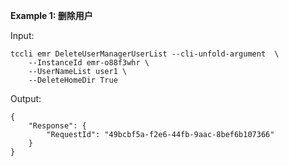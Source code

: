 **Example 1: 删除用户**



Input: 

```
tccli emr DeleteUserManagerUserList --cli-unfold-argument  \
    --InstanceId emr-o88f3whr \
    --UserNameList user1 \
    --DeleteHomeDir True
```

Output: 
```
{
    "Response": {
        "RequestId": "49bcbf5a-f2e6-44fb-9aac-8bef6b107366"
    }
}
```

